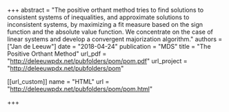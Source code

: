 +++
abstract = "The positive orthant method tries to find solutions to consistent systems of inequalities, and approximate solutions to inconsistent systems, by maximizing a fit measure based on the sign function and the absolute value function. We concentrate on the case of linear systems and develop a convergent majorization algorithm."
authors = ["Jan de Leeuw"]
date = "2018-04-24"
publication = "MDS"
title = "The Positive Orthant Method"
url_pdf = "http://deleeuwpdx.net/pubfolders/pom/pom.pdf"
url_project = "http://deleeuwpdx.net/pubfolders/pom"


[[url_custom]]
name = "HTML"
url = "http://deleeuwpdx.net/pubfolders/pom/pom.html"

+++

